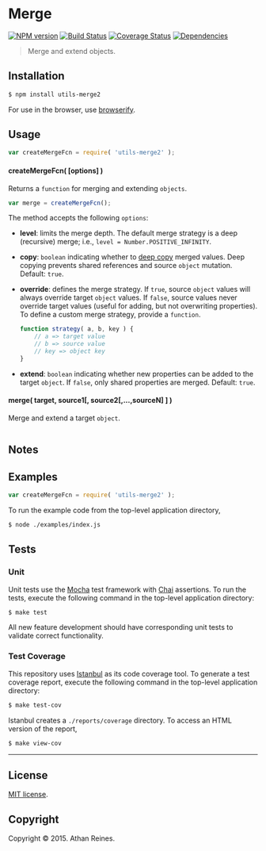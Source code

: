 Merge
===
[![NPM version][npm-image]][npm-url] [![Build Status][travis-image]][travis-url] [![Coverage Status][coveralls-image]][coveralls-url] [![Dependencies][dependencies-image]][dependencies-url]

> Merge and extend objects.


## Installation

``` bash
$ npm install utils-merge2
```

For use in the browser, use [browserify](https://github.com/substack/node-browserify).


## Usage

``` javascript
var createMergeFcn = require( 'utils-merge2' );
```

#### createMergeFcn( [options] )

Returns a `function` for merging and extending `objects`.


``` javascript
var merge = createMergeFcn();
```

The method accepts the following `options`:

*	__level__: limits the merge depth. The default merge strategy is a deep (recursive) merge; i.e., `level = Number.POSITIVE_INFINITY`.
*	__copy__: `boolean` indicating whether to [deep copy](https://github.com/kgryte/utils-copy) merged values. Deep copying prevents shared references and source `object` mutation. Default: `true`.
*	__override__: defines the merge strategy. If `true`, source `object` values will always override target `object` values. If `false`, source values never override target values (useful for adding, but not overwriting properties). To define a custom merge strategy, provide a `function`.

	``` javascript
	function strategy( a, b, key ) {
		// a => target value
		// b => source value
		// key => object key
	}
	```
	
*	__extend__: `boolean` indicating whether new properties can be added to the target `object`. If `false`, only shared properties are merged. Default: `true`.



#### merge( target, source1[, source2[,...,sourceN] ] )

Merge and extend a target `object`.

``` javascript

```


## Notes



## Examples

``` javascript
var createMergeFcn = require( 'utils-merge2' );

```

To run the example code from the top-level application directory,

``` bash
$ node ./examples/index.js
```


## Tests

### Unit

Unit tests use the [Mocha](http://mochajs.org) test framework with [Chai](http://chaijs.com) assertions. To run the tests, execute the following command in the top-level application directory:

``` bash
$ make test
```

All new feature development should have corresponding unit tests to validate correct functionality.


### Test Coverage

This repository uses [Istanbul](https://github.com/gotwarlost/istanbul) as its code coverage tool. To generate a test coverage report, execute the following command in the top-level application directory:

``` bash
$ make test-cov
```

Istanbul creates a `./reports/coverage` directory. To access an HTML version of the report,

``` bash
$ make view-cov
```


---
## License

[MIT license](http://opensource.org/licenses/MIT). 


## Copyright

Copyright &copy; 2015. Athan Reines.


[npm-image]: http://img.shields.io/npm/v/utils-merge2.svg
[npm-url]: https://npmjs.org/package/utils-merge2

[travis-image]: http://img.shields.io/travis/kgryte/utils-merge/master.svg
[travis-url]: https://travis-ci.org/kgryte/utils-merge

[coveralls-image]: https://img.shields.io/coveralls/kgryte/utils-merge/master.svg
[coveralls-url]: https://coveralls.io/r/kgryte/utils-merge?branch=master

[dependencies-image]: http://img.shields.io/david/kgryte/utils-merge.svg
[dependencies-url]: https://david-dm.org/kgryte/utils-merge

[dev-dependencies-image]: http://img.shields.io/david/dev/kgryte/utils-merge.svg
[dev-dependencies-url]: https://david-dm.org/dev/kgryte/utils-merge

[github-issues-image]: http://img.shields.io/github/issues/kgryte/utils-merge.svg
[github-issues-url]: https://github.com/kgryte/utils-merge/issues
